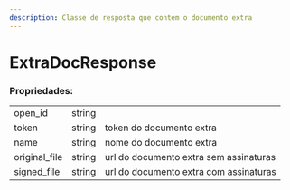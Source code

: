 ```yaml
---
description: Classe de resposta que contem o documento extra
---
```


# ExtraDocResponse

### Propriedades:

|                |        |                                        |
| -------------- | :----: | -------------------------------------- |
| open\_id       | string |                                        |
| token          | string | token do documento extra               |
| name           | string | nome do documento extra                |
| original\_file | string | url do documento extra sem assinaturas |
| signed\_file   | string | url do documento extra com assinaturas |
